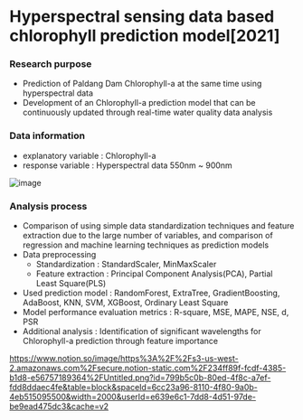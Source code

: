 # Hyperspectral sensing data based chlorophyll prediction model[2021]

### Research purpose
- Prediction of Paldang Dam Chlorophyll-a at the same time using hyperspectral data
- Development of an Chlorophyll-a prediction model that can be continuously updated through real-time water quality data analysis

### Data information
- explanatory variable : Chlorophyll-a
- response variable : Hyperspectral data 550nm ~ 900nm

![image](https://user-images.githubusercontent.com/79569224/222372098-8b1fc604-c232-4c24-9125-3f4349df1a6b.png)

### Analysis process
- Comparison of using simple data standardization techniques and feature extraction due to the large number of variables, and comparison of regression and machine learning techniques as prediction models
- Data preprocessing
  - Standardization : StandardScaler, MinMaxScaler
  - Feature extraction : Principal Component Analysis(PCA), Partial Least Square(PLS)
- Used prediction model : RandomForest, ExtraTree, GradientBoosting, AdaBoost, KNN, SVM, XGBoost, Ordinary Least Square
- Model performance evaluation metrics : R-square, MSE, MAPE, NSE, d, PSR
- Additional analysis : Identification of significant wavelengths for Chlorophyll-a prediction through feature importance
  
  
https://www.notion.so/image/https%3A%2F%2Fs3-us-west-2.amazonaws.com%2Fsecure.notion-static.com%2F234ff89f-fcdf-4385-b1d8-e56757189364%2FUntitled.png?id=799b5c0b-80ed-4f8c-a7ef-fdd8ddaec4fe&table=block&spaceId=6cc23a96-8110-4f80-9a0b-4eb515095500&width=2000&userId=e639e6c1-7dd8-4d51-97de-be9ead475dc3&cache=v2
